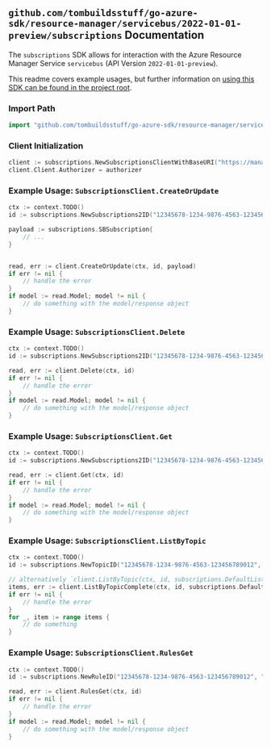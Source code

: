 
## `github.com/tombuildsstuff/go-azure-sdk/resource-manager/servicebus/2022-01-01-preview/subscriptions` Documentation

The `subscriptions` SDK allows for interaction with the Azure Resource Manager Service `servicebus` (API Version `2022-01-01-preview`).

This readme covers example usages, but further information on [using this SDK can be found in the project root](https://github.com/tombuildsstuff/go-azure-sdk/tree/main/docs).

### Import Path

```go
import "github.com/tombuildsstuff/go-azure-sdk/resource-manager/servicebus/2022-01-01-preview/subscriptions"
```


### Client Initialization

```go
client := subscriptions.NewSubscriptionsClientWithBaseURI("https://management.azure.com")
client.Client.Authorizer = authorizer
```


### Example Usage: `SubscriptionsClient.CreateOrUpdate`

```go
ctx := context.TODO()
id := subscriptions.NewSubscriptions2ID("12345678-1234-9876-4563-123456789012", "example-resource-group", "namespaceValue", "topicValue", "subscriptionValue")

payload := subscriptions.SBSubscription{
	// ...
}


read, err := client.CreateOrUpdate(ctx, id, payload)
if err != nil {
	// handle the error
}
if model := read.Model; model != nil {
	// do something with the model/response object
}
```


### Example Usage: `SubscriptionsClient.Delete`

```go
ctx := context.TODO()
id := subscriptions.NewSubscriptions2ID("12345678-1234-9876-4563-123456789012", "example-resource-group", "namespaceValue", "topicValue", "subscriptionValue")

read, err := client.Delete(ctx, id)
if err != nil {
	// handle the error
}
if model := read.Model; model != nil {
	// do something with the model/response object
}
```


### Example Usage: `SubscriptionsClient.Get`

```go
ctx := context.TODO()
id := subscriptions.NewSubscriptions2ID("12345678-1234-9876-4563-123456789012", "example-resource-group", "namespaceValue", "topicValue", "subscriptionValue")

read, err := client.Get(ctx, id)
if err != nil {
	// handle the error
}
if model := read.Model; model != nil {
	// do something with the model/response object
}
```


### Example Usage: `SubscriptionsClient.ListByTopic`

```go
ctx := context.TODO()
id := subscriptions.NewTopicID("12345678-1234-9876-4563-123456789012", "example-resource-group", "namespaceValue", "topicValue")

// alternatively `client.ListByTopic(ctx, id, subscriptions.DefaultListByTopicOperationOptions())` can be used to do batched pagination
items, err := client.ListByTopicComplete(ctx, id, subscriptions.DefaultListByTopicOperationOptions())
if err != nil {
	// handle the error
}
for _, item := range items {
	// do something
}
```


### Example Usage: `SubscriptionsClient.RulesGet`

```go
ctx := context.TODO()
id := subscriptions.NewRuleID("12345678-1234-9876-4563-123456789012", "example-resource-group", "namespaceValue", "topicValue", "subscriptionValue", "ruleValue")

read, err := client.RulesGet(ctx, id)
if err != nil {
	// handle the error
}
if model := read.Model; model != nil {
	// do something with the model/response object
}
```
